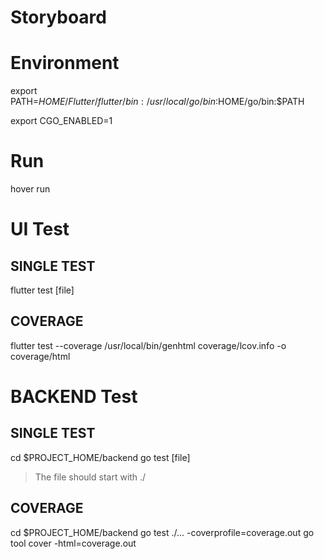 # Storyboard


Environment
===========

export PATH=$HOME/Flutter/flutter/bin:/usr/local/go/bin:$HOME/go/bin:$PATH

export CGO_ENABLED=1

Run
===

hover run

UI Test
=======

SINGLE TEST
-----------

flutter test [file]

COVERAGE
--------

flutter test --coverage
/usr/local/bin/genhtml coverage/lcov.info -o coverage/html


BACKEND Test
============

SINGLE TEST
-----------

cd $PROJECT_HOME/backend
go test [file]

> The file should start with ./

COVERAGE
--------

cd $PROJECT_HOME/backend
go test ./... -coverprofile=coverage.out
go tool cover -html=coverage.out